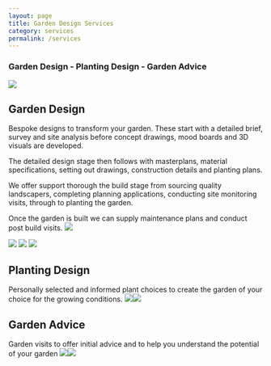 ```yaml
---
layout: page
title: Garden Design Services
category: services
permalink: /services
---
```


### Garden Design - Planting Design - Garden Advice ###
![](assets/img/Services3Dshow.jpg)
## Garden Design ##
Bespoke designs to transform your garden. 
These start with a detailed brief, survey and site analysis before concept drawings, mood boards and 3D visuals are developed. 

The detailed design stage then follows with masterplans, material specifications, setting out drawings, construction details and planting plans. 

We offer support thorough the build stage from sourcing quality landscapers, completing planning applications, conducting site monitoring visits, through to planting the garden.

Once the garden is built we can supply maintenance plans and conduct post build visits.
![](assets/img/Services3D.jpg)

![](assets/img/ServicesSurvey.jpg)
![](assets/img/ServicesMaster.JPG)
![](assets/img/ServicesSet.JPG)

## Planting Design ##

Personally selected and informed plant choices to create the garden of your choice for the growing conditions.
![](assets/img/ServicesPlant.JPG)![](assets/img/ServicesPlant2.JPG)

## Garden Advice ##

Garden visits to offer initial advice and to help you understand the potential of your garden
![](assets/img/ServicesPlant3.jpg)![](assets/img/ServicesPlant4.jpg)
